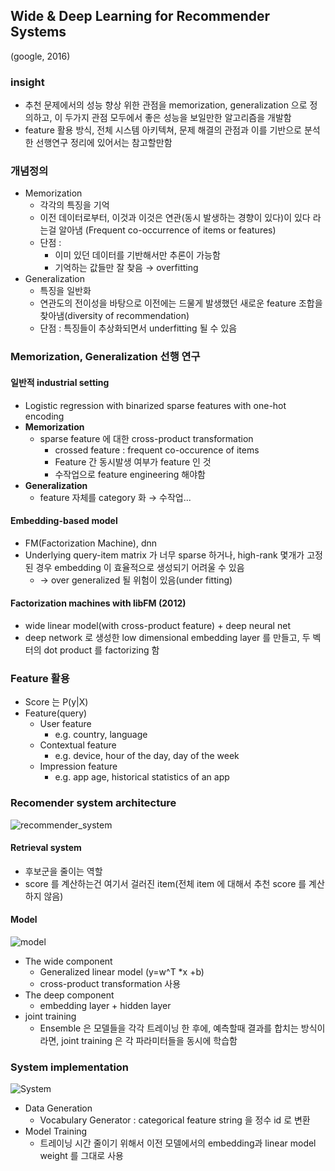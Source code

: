 ## Wide & Deep Learning for Recommender Systems
(google, 2016)
### insight
- 추천 문제에서의 성능 향상 위한 관점을 memorization, generalization 으로 정의하고, 이 두가지 관점 모두에서 좋은 성능을 보일만한 알고리즘을 개발함
- feature 활용 방식, 전체 시스템 아키텍쳐, 문제 해결의 관점과 이를 기반으로 분석한 선행연구 정리에 있어서는 참고할만함

### 개념정의
- Memorization
	- 각각의 특징을 기억
	- 이전 데이터로부터, 이것과 이것은 연관(동시 발생하는 경향이 있다)이 있다 라는걸 알아냄 (Frequent co-occurrence of items or features)
	- 단점 : 
		- 이미 있던 데이터를 기반해서만 추론이 가능함
		- 기억하는 값들만 잘 찾음 → overfitting
- Generalization
	- 특징을 일반화
	- 연관도의 전이성을 바탕으로 이전에는 드물게 발생했던 새로운 feature 조합을 찾아냄(diversity of recommendation)
	- 단점 : 특징들이 추상화되면서 underfitting 될 수 있음

### Memorization, Generalization 선행 연구
#### 일반적 industrial setting
- Logistic regression with binarized sparse features with one-hot encoding
- **Memorization**
	- sparse feature 에 대한 cross-product transformation
		- crossed feature : frequent co-occurence of items
		- Feature 간 동시발생 여부가 feature 인 것
		- 수작업으로 feature engineering 해야함
- **Generalization**
	- feature 자체를 category 화 → 수작업...

#### Embedding-based model
- FM(Factorization Machine), dnn
- Underlying query-item matrix 가 너무 sparse 하거나, high-rank 몇개가 고정된 경우 embedding 이 효율적으로 생성되기 어려울 수 있음
	- → over generalized 될 위험이 있음(under fitting)

#### Factorization machines with libFM (2012)
- wide linear model(with cross-product feature) + deep neural net
- deep network 로 생성한 low dimensional embedding layer 를 만들고, 두 벡터의 dot product 를 factorizing 함

### Feature 활용
- Score 는 P(y|X)
- Feature(query)
	- User feature
		- e.g. country, language
	- Contextual feature
		- e.g. device, hour of the day, day of the week
	- Impression feature
		- e.g. app age, historical statistics of an app

### Recomender system architecture
![recommender_system](images/wideanddeep1.png "recommender system")
#### Retrieval system
- 후보군을 줄이는 역할
- score 를 계산하는건 여기서 걸러진 item(전체 item 에 대해서 추천 score 를 계산하지 않음)

#### Model
![model](images/wideanddeep2.png "model")
- The wide component
	- Generalized linear model (y=w^T \*x +b)
	- cross-product transformation 사용
- The deep component
	- embedding layer + hidden layer
- joint training
	- Ensemble 은 모델들을 각각 트레이닝 한 후에, 예측할때 결과를 합치는 방식이라면, joint training 은 각 파라미터들을 동시에 학습함

### System implementation
![System](images/wideanddeep3.png "System")
- Data Generation
	- Vocabulary Generator : categorical feature string 을 정수 id 로 변환
- Model Training
	- 트레이닝 시간 줄이기 위해서 이전 모델에서의 embedding과 linear model weight 를 그대로 사용



